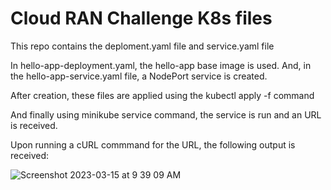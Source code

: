 # Cloud RAN Challenge K8s files
This repo contains the deploment.yaml file and service.yaml file

In hello-app-deployment.yaml, the hello-app base image is used. 
And, in the hello-app-service.yaml file, a NodePort service is created.

After creation, these files are applied using the
kubectl apply -f <file-name> command

And finally using minikube service command, the service is run and an URL is received.

Upon running a cURL commmand for the URL, the following output is received:

![Screenshot 2023-03-15 at 9 39 09 AM](https://user-images.githubusercontent.com/64781077/225325803-278ce9d7-af14-44e4-9b29-f8fa439a3125.png)
